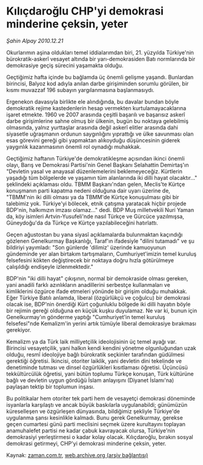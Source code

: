 # Kılıçdaroğlu CHP'yi demokrasi minderine çeksin, yeter

*Şahin Alpay 2010.12.21*

<td class="columnist-detail">
<p>Okurlarımın aşina oldukları temel iddialarımdan biri, 21. yüzyılda Türkiye'nin bürokratik-askerî vesayet altında bir yarı-demokrasiden Batı normlarında bir demokrasiye geçiş sürecini yaşamakta olduğu.</p>
<p>
<div id="haberMetinDiv">
<p>Geçtiğimiz hafta içinde bu bağlamda üç önemli gelişme yaşandı. Bunlardan birincisi, Balyoz kod adıyla anılan darbe girişiminden sorumlu görülen, bir kısmı muvazzaf 196 subayın yargılanmasına başlanmasıydı.
<p>Ergenekon davasıyla birlikte ele alındığında, bu davalar bundan böyle demokratik rejime kastedenlerin hesap vermekten kurtulamayacaklarına işaret etmekte. 1960 ve 2007 arasında çeşitli başarılı ve başarısız askerî darbe girişimlerine sahne olmuş bir ülkenin, bugün bu noktaya gelebilmiş olmasında, yalnız yurttaşlar arasında değil askerî elitler arasında dahi siyasetle uğraşmanın ordunun saygınlığını yıprattığı ve ülke savunması olan esas görevini gereği gibi yapmaktan alıkoyduğu düşüncesinin giderek yaygınlık kazanmasının önemli rol oynadığı muhakkak.
<p>Geçtiğimiz haftanın Türkiye'de demokratikleşme açısından ikinci önemli olayı, Barış ve Demokrasi Partisi'nin Genel Başkanı Selahattin Demirtaş'ın "Devletin yasal ve anayasal düzenlemelerini beklemeyeceğiz. Kürtlerin yaşadığı tüm bölgelerde ve yaşamın tüm alanlarında iki dilli hayat olacaktır..." şeklindeki açıklaması oldu. TBMM Başkanı'ndan gelen, Meclis'te Kürtçe konuşmanın parti kapatma nedeni olduğuna dair uyarı üzerine de, "TBMM'nin iki dilli olması ya da TBMM'de Kürtçe konuşulması gibi bir talebimiz yok. Türkiye'yi bölecek, etnik çatışma yaratacak hiçbir projede BDP'nin, halkımızın imzası olamaz..." dedi. BDP Muş milletvekili Nuri Yaman da, köy isimleri Artvin-Yusufeli'nde nasıl Türkçe ve Gürcüce yazılmışsa, Güneydoğu'da da Türkçe ve Kürtçe yazılabileceğini hatırlattı.
<p>Geçen ağustostan bu yana siyasî açıklamalarda bulunmaktan kaçındığı gözlenen Genelkurmay Başkanlığı, Taraf'ın ifadesiyle "dilini tutamadı" ve şu bildiriyi yayımladı: "Son günlerde 'dilimiz' üzerinde kamuoyunun gündeminde yer alan birtakım tartışmaların, Cumhuriyet'imizin temel kuruluş felsefesini kökten değiştirecek bir noktaya doğru hızla götürülmeye çalışıldığı endişeyle izlenmektedir."
<p>BDP'nin "iki dilli hayat" çıkışının, normal bir demokraside olması gereken, yani anadili farklı azınlıkların anadillerini serbestçe kullanmaları ve kimliklerini özgürce ifade etmeleri yönünde bir girişim olduğu muhakkak. Eğer Türkiye Batılı anlamda, liberal (özgürlükçü ve çoğulcu) bir demokrasi olacak ise, BDP'nin önerdiği Kürt çoğunluklu bölgede iki dilli hayatın böyle bir rejimin gereği olduğuna en küçük kuşku duyulamaz. Ne var ki, bunun için Genelkurmay'ın gönderme yaptığı "Cumhuriyet'in temel kuruluş felsefesi"nde Kemalizm'in yerini artık tümüyle liberal demokrasiye bırakması gerekiyor.
<p>Kemalizm ya da Türk laik milliyetçilik ideolojisinin üç temel ayağı var. Birincisi vesayetçilik, yani halkın kendi kendini yönetme olgunluğundan uzak olduğu, resmî ideolojiye bağlı bürokratik seçkinler tarafından güdülmesi gerektiği öğretisi. İkincisi, otoriter laiklik, yani devletin dini tekelinde ve denetiminde tutması ve dinsel özgürlükleri kısıtlaması öğretisi. Üçüncüsü tekkültürcülük öğretisi, yani bütün toplumu Türkçe konuşan, Türk kültürüne bağlı ve devletin uygun gördüğü İslam anlayışını (Diyanet İslamı'na) paylaşan tektip bir toplumun inşası.
<p>Bu politikalar hem otoriter tek parti hem de vesayetçi demokrasi döneminde isyanlarla karşılaştı ve ancak büyük baskılarla uygulanabildi; günümüzün küreselleşen ve özgürleşen dünyasında, bildiğimiz şekliyle Türkiye'de uygulanma şansı kesinlikle kalmadı. Bunu gerek Genelkurmay, gerekse geçen cumartesi günü parti meclisini seçmek üzere kurultayını toplayan anamuhalefet partisi ne kadar çabuk kavrayacak olursa, Türkiye'nin demokrasiyi yerleştirmesi o kadar kolay olacak. Kılıçdaroğlu, bırakın sosyal demokrasi getirmeyi, CHP'yi demokrasi minderine çeksin, yeter. </p></p></p></p></p></p></p></div>
</p>
<a href="http://web.archive.org/web/20101229142616/mailto:s.alpay@zaman.com.tr">
</a></td>

Kaynak: [zaman.com.tr](http://zaman.com.tr/yazar.do?yazino=1067881), [web.archive.org (arşiv bağlantısı)](http://web.archive.org/web/20101229142616/http://www.zaman.com.tr:80/yazar.do?yazino=1067881)
